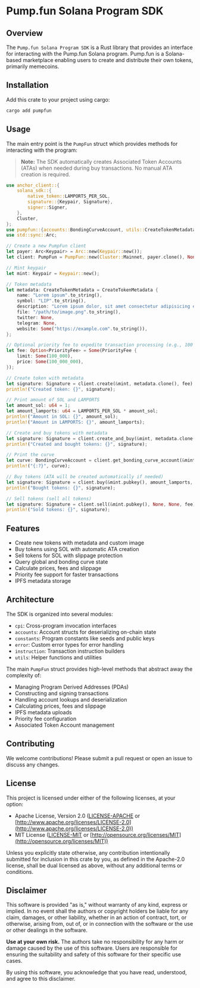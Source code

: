 # Pump.fun Solana Program SDK

## Overview

The `Pump.fun Solana Program SDK` is a Rust library that provides an interface for interacting with the Pump.fun Solana program. Pump.fun is a Solana-based marketplace enabling users to create and distribute their own tokens, primarily memecoins.

## Installation

Add this crate to your project using cargo:

```sh
cargo add pumpfun
```

## Usage

The main entry point is the `PumpFun` struct which provides methods for interacting with the program:

> **Note:** The SDK automatically creates Associated Token Accounts (ATAs) when needed during buy transactions. No manual ATA creation is required.

```rust
use anchor_client::{
    solana_sdk::{
        native_token::LAMPORTS_PER_SOL,
        signature::{Keypair, Signature},
        signer::Signer,
    },
    Cluster,
};
use pumpfun::{accounts::BondingCurveAccount, utils::CreateTokenMetadata, PriorityFee, PumpFun};
use std::sync::Arc;

// Create a new PumpFun client
let payer: Arc<Keypair> = Arc::new(Keypair::new());
let client: PumpFun = PumpFun::new(Cluster::Mainnet, payer.clone(), None, None);

// Mint keypair
let mint: Keypair = Keypair::new();

// Token metadata
let metadata: CreateTokenMetadata = CreateTokenMetadata {
    name: "Lorem ipsum".to_string(),
    symbol: "LIP".to_string(),
    description: "Lorem ipsum dolor, sit amet consectetur adipisicing elit. Quam, nisi.".to_string(),
    file: "/path/to/image.png".to_string(),
    twitter: None,
    telegram: None,
    website: Some("https://example.com".to_string()),
};

// Optional priority fee to expedite transaction processing (e.g., 100 LAMPORTS per compute unit, equivalent to a 0.01 SOL priority fee)
let fee: Option<PriorityFee> = Some(PriorityFee {
    limit: Some(100_000),
    price: Some(100_000_000),
});

// Create token with metadata
let signature: Signature = client.create(&mint, metadata.clone(), fee).await?;
println!("Created token: {}", signature);

// Print amount of SOL and LAMPORTS
let amount_sol: u64 = 1;
let amount_lamports: u64 = LAMPORTS_PER_SOL * amount_sol;
println!("Amount in SOL: {}", amount_sol);
println!("Amount in LAMPORTS: {}", amount_lamports);

// Create and buy tokens with metadata
let signature: Signature = client.create_and_buy(&mint, metadata.clone(), amount_lamports, None, fee).await?;
println!("Created and bought tokens: {}", signature);

// Print the curve
let curve: BondingCurveAccount = client.get_bonding_curve_account(&mint.pubkey())?;
println!("{:?}", curve);

// Buy tokens (ATA will be created automatically if needed)
let signature: Signature = client.buy(&mint.pubkey(), amount_lamports, None, fee).await?;
println!("Bought tokens: {}", signature);

// Sell tokens (sell all tokens)
let signature: Signature = client.sell(&mint.pubkey(), None, None, fee).await?;
println!("Sold tokens: {}", signature);
```

## Features

- Create new tokens with metadata and custom image
- Buy tokens using SOL with automatic ATA creation
- Sell tokens for SOL with slippage protection
- Query global and bonding curve state
- Calculate prices, fees and slippage
- Priority fee support for faster transactions
- IPFS metadata storage

## Architecture

The SDK is organized into several modules:

- `cpi`: Cross-program invocation interfaces
- `accounts`: Account structs for deserializing on-chain state
- `constants`: Program constants like seeds and public keys
- `error`: Custom error types for error handling
- `instruction`: Transaction instruction builders
- `utils`: Helper functions and utilities

The main `PumpFun` struct provides high-level methods that abstract away the complexity of:

- Managing Program Derived Addresses (PDAs)
- Constructing and signing transactions
- Handling account lookups and deserialization
- Calculating prices, fees and slippage
- IPFS metadata uploads
- Priority fee configuration
- Associated Token Account management

## Contributing

We welcome contributions! Please submit a pull request or open an issue to discuss any changes.

## License

This project is licensed under either of the following licenses, at your option:

- Apache License, Version 2.0 ([LICENSE-APACHE](LICENSE-APACHE) or [http://www.apache.org/licenses/LICENSE-2.0](http://www.apache.org/licenses/LICENSE-2.0))
- MIT License ([LICENSE-MIT](LICENSE-MIT) or [http://opensource.org/licenses/MIT](http://opensource.org/licenses/MIT))

Unless you explicitly state otherwise, any contribution intentionally submitted for inclusion in this crate by you, as defined in the Apache-2.0 license, shall be dual licensed as above, without any additional terms or conditions.

## Disclaimer

This software is provided "as is," without warranty of any kind, express or implied. In no event shall the authors or copyright holders be liable for any claim, damages, or other liability, whether in an action of contract, tort, or otherwise, arising from, out of, or in connection with the software or the use or other dealings in the software.

**Use at your own risk.** The authors take no responsibility for any harm or damage caused by the use of this software. Users are responsible for ensuring the suitability and safety of this software for their specific use cases.

By using this software, you acknowledge that you have read, understood, and agree to this disclaimer.

